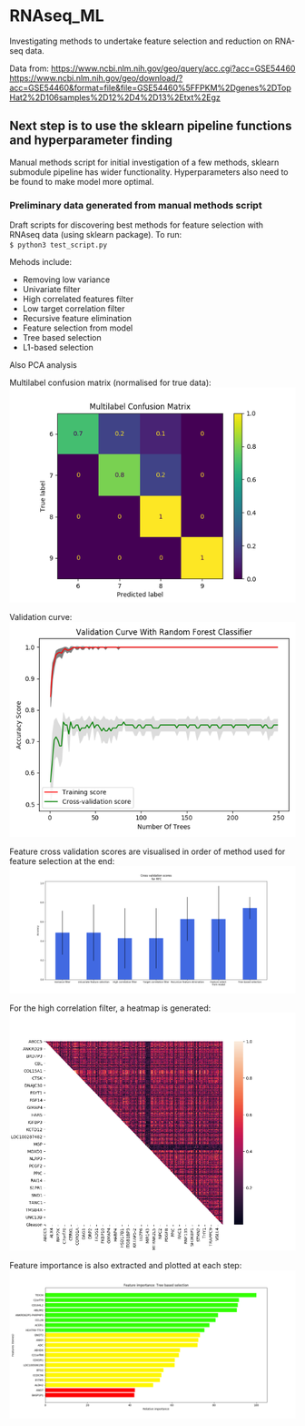 # RNAseq_ML

Investigating methods to undertake feature selection and reduction on RNA-seq data.  

Data from: 
https://www.ncbi.nlm.nih.gov/geo/query/acc.cgi?acc=GSE54460
https://www.ncbi.nlm.nih.gov/geo/download/?acc=GSE54460&format=file&file=GSE54460%5FFPKM%2Dgenes%2DTopHat2%2D106samples%2D12%2D4%2D13%2Etxt%2Egz


## Next step is to use the sklearn pipeline functions and hyperparameter finding

Manual methods script for initial investigation of a few methods, sklearn submodule pipeline has wider functionality. Hyperparameters also need to be found to make model more optimal.

### Preliminary data generated from manual methods script

Draft scripts for discovering best methods for feature selection with RNAseq data (using sklearn package). 
To run:  
`$ python3 test_script.py`

Mehods include:
* Removing low variance
* Univariate filter
* High correlated features filter
* Low target correlation filter
* Recursive feature elimination
* Feature selection from model
* Tree based selection
* L1-based selection

Also PCA analysis


Multilabel confusion matrix (normalised for true data):
![MlCM](/figs/multilabel_confusion_matrix_unbias.png)

Validation curve:
![validation curve example](/figs/validation_curve_example.png)

Feature cross validation scores are visualised in order of method used for feature selection at the end:
![cross validation scores example](/figs/cross_val_graph_progress_through_methods.png)

For the high correlation filter, a heatmap is generated:
![heatplot example](/figs/correlation_matrix_example.png)

Feature importance is also extracted and plotted at each step:
![relative feature importance example](/figs/feature_importance_example.png)
